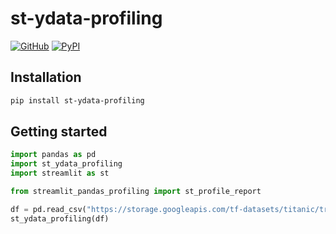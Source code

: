 # st-ydata-profiling

[![GitHub][github_badge]][github_link] [![PyPI][pypi_badge]][pypi_link] 

## Installation

```sh
pip install st-ydata-profiling
```

## Getting started

```python
import pandas as pd
import st_ydata_profiling
import streamlit as st

from streamlit_pandas_profiling import st_profile_report

df = pd.read_csv("https://storage.googleapis.com/tf-datasets/titanic/train.csv")
st_ydata_profiling(df)
```

[github_badge]: https://badgen.net/badge/icon/GitHub?icon=github&color=black&label
[github_link]: https://github.com/arpy8/st-ydata-profiling

[pypi_badge]: https://badgen.net/pypi/v/st-ydata-profiling?icon=pypi&color=black&label
[pypi_link]: https://pypi.org/project/st-ydata-profiling